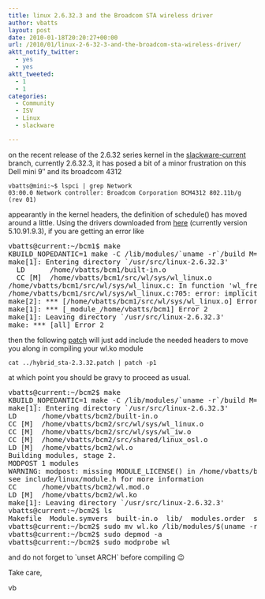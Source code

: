 ```yaml
---
title: linux 2.6.32.3 and the Broadcom STA wireless driver
author: vbatts
layout: post
date: 2010-01-18T20:20:27+00:00
url: /2010/01/linux-2-6-32-3-and-the-broadcom-sta-wireless-driver/
aktt_notify_twitter:
  - yes
  - yes
aktt_tweeted:
  - 1
  - 1
categories:
  - Community
  - ISV
  - Linux
  - slackware

---
```

on the recent release of the 2.6.32 series kernel in the <a href="http://www.slackware.com" target="_blank">slackware-current</a> branch, currently 2.6.32.3, it has posed a bit of a minor frustration on this Dell mini 9&#8243; and its broadcom 4312

    vbatts@mini:~$ lspci | grep Network
    03:00.0 Network controller: Broadcom Corporation BCM4312 802.11b/g (rev 01)

appearantly in the kernel headers, the definition of schedule() has moved around a little. Using the drivers downloaded from <a href="http://www.broadcom.com/support/802.11/linux_sta.php" target="_blank">here</a> (currently version 5.10.91.9.3), if you are getting an error like

<pre>vbatts@current:~/bcm1$ make
KBUILD_NOPEDANTIC=1 make -C /lib/modules/`uname -r`/build M=`pwd`
make[1]: Entering directory `/usr/src/linux-2.6.32.3'
  LD      /home/vbatts/bcm1/built-in.o
  CC [M]  /home/vbatts/bcm1/src/wl/sys/wl_linux.o
/home/vbatts/bcm1/src/wl/sys/wl_linux.c: In function 'wl_free':
/home/vbatts/bcm1/src/wl/sys/wl_linux.c:705: error: implicit declaration of function 'schedule'
make[2]: *** [/home/vbatts/bcm1/src/wl/sys/wl_linux.o] Error 1
make[1]: *** [_module_/home/vbatts/bcm1] Error 2
make[1]: Leaving directory `/usr/src/linux-2.6.32.3'
make: *** [all] Error 2
</pre>

then the following <a href="http://hashbangbash.com/~vbatts/hybrid_sta-2.3.32.patch" target="_blank">patch</a> will just add include the needed headers to move you along in compiling your wl.ko module

    
    cat ../hybrid_sta-2.3.32.patch | patch -p1
    

at which point you should be gravy to proceed as usual.

<pre>vbatts@current:~/bcm2$ make
KBUILD_NOPEDANTIC=1 make -C /lib/modules/`uname -r`/build M=`pwd`
make[1]: Entering directory `/usr/src/linux-2.6.32.3'
LD      /home/vbatts/bcm2/built-in.o
CC [M]  /home/vbatts/bcm2/src/wl/sys/wl_linux.o
CC [M]  /home/vbatts/bcm2/src/wl/sys/wl_iw.o
CC [M]  /home/vbatts/bcm2/src/shared/linux_osl.o
LD [M]  /home/vbatts/bcm2/wl.o
Building modules, stage 2.
MODPOST 1 modules
WARNING: modpost: missing MODULE_LICENSE() in /home/vbatts/bcm2/wl.o
see include/linux/module.h for more information
CC      /home/vbatts/bcm2/wl.mod.o
LD [M]  /home/vbatts/bcm2/wl.ko
make[1]: Leaving directory `/usr/src/linux-2.6.32.3'
vbatts@current:~/bcm2$ ls
Makefile  Module.symvers  built-in.o  lib/  modules.order  src/  wl.ko  wl.mod.c  wl.mod.o  wl.o
vbatts@current:~/bcm2$ sudo mv wl.ko /lib/modules/$(uname -r)/kernel/drivers/net/wireless/
vbatts@current:~/bcm2$ sudo depmod -a
vbatts@current:~/bcm2$ sudo modprobe wl</pre>

and do not forget to \`unset ARCH\` before compiling 😉

Take care,

vb